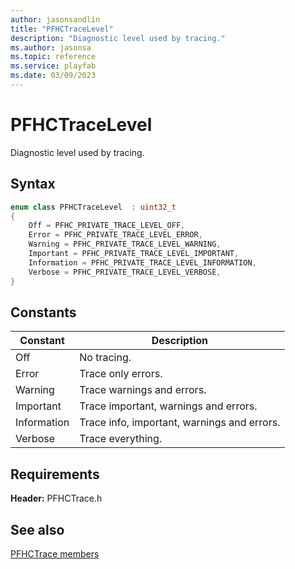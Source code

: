 ```yaml
---
author: jasonsandlin
title: "PFHCTraceLevel"
description: "Diagnostic level used by tracing."
ms.author: jasonsa
ms.topic: reference
ms.service: playfab
ms.date: 03/09/2023
---
```


# PFHCTraceLevel  

Diagnostic level used by tracing.    

## Syntax  
  
```cpp
enum class PFHCTraceLevel  : uint32_t  
{  
    Off = PFHC_PRIVATE_TRACE_LEVEL_OFF,  
    Error = PFHC_PRIVATE_TRACE_LEVEL_ERROR,  
    Warning = PFHC_PRIVATE_TRACE_LEVEL_WARNING,  
    Important = PFHC_PRIVATE_TRACE_LEVEL_IMPORTANT,  
    Information = PFHC_PRIVATE_TRACE_LEVEL_INFORMATION,  
    Verbose = PFHC_PRIVATE_TRACE_LEVEL_VERBOSE,  
}  
```  
  
## Constants  
  
| Constant | Description |
| --- | --- |
| Off | No tracing. |  
| Error | Trace only errors. |  
| Warning | Trace warnings and errors. |  
| Important | Trace important, warnings and errors. |  
| Information | Trace info, important, warnings and errors. |  
| Verbose | Trace everything. |  
  
  
## Requirements  
  
**Header:** PFHCTrace.h
  
## See also  
[PFHCTrace members](../pfhctrace_members.md)  

  
  
